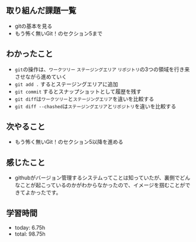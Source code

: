  ##  取り組んだ課題一覧
- gitの基本を見る
- もう怖く無いGit！のセクション5まで

 ##  わかったこと
- `git`の操作は、`ワークツリー` `ステージングエリア` `リポジトリ`の3つの領域を行き来させながら進めていく
- `git add .` するとステージングエリアに追加
- `git commit` するとスナップショットとして履歴を残す
- `git diff`は`ワークツリー`と`ステージングエリア`を違いを比較する
- `git diff --chashed`は`ステージングエリア`と`リポジトリ`を違いを比較する

 ##  次やること
- もう怖く無いGit！のセクション5以降を進める

 ##  感じたこと
- githubがバージョン管理するシステムってことは知っていたが、裏側でどんなことが起こっているのかがわからなかったので、イメージを掴むことができてよかったです。

 ##  学習時間
- today: 6.75h
- total: 98.75h